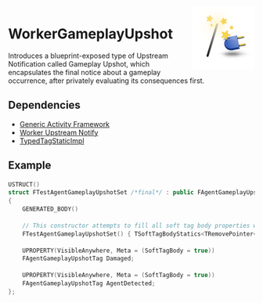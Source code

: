 <img src="Resources/Icon128.png" align="right" width="128px">

# WorkerGameplayUpshot
Introduces a blueprint-exposed type of Upstream Notification called Gameplay Upshot, which encapsulates the final notice about a gameplay occurrence, after privately evaluating its consequences first.

## Dependencies
- [Generic Activity Framework](https://ubyte.dev/plugins/generic-activity-framework)
- [Worker Upstream Notify](https://github.com/ubytedev/WorkerUpstreamNotify)
- [TypedTagStaticImpl](https://github.com/ubytedev/TypedTagStaticImpl)

## Example
```cpp
USTRUCT()
struct FTestAgentGameplayUpshotSet /*final*/ : public FAgentGameplayUpshotFieldSetBase
{
    GENERATED_BODY()

    // This constructor attempts to fill all soft tag body properties with its corresponding tag value.
    FTestAgentGameplayUpshotSet() { TSoftTagBodyStatics<TRemovePointer<decltype(this)>::Type>::InitFields<FAgentGameplayUpshotTag>(this); }

    UPROPERTY(VisibleAnywhere, Meta = (SoftTagBody = true))
    FAgentGameplayUpshotTag Damaged;

    UPROPERTY(VisibleAnywhere, Meta = (SoftTagBody = true))
    FAgentGameplayUpshotTag AgentDetected;
};
```
